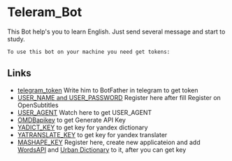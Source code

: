 # Teleram_Bot

This Bot help's you to learn English. Just send several message and start to study.

```ShellSession
To use this bot on your machine you need get tokens:
```
## Links

- [telegram_token](https://telegram.me/botfather) Write him to BotFather in telegram to get token
- [USER_NAME and USER_PASSWORD](https://www.opensubtitles.org) Register here after fill Register on OpenSubtitles 
- [USER_AGENT](http://trac.opensubtitles.org/projects/opensubtitles/wiki/DevReadFirst) Watch here to get USER_AGENT
- [OMDBapikey](http://www.omdbapi.com/apikey.aspx) to get Generate API Key
- [YADICT_KEY](https://tech.yandex.ru/dictionary/) to get key for yandex dictionary 
- [YATRANSLATE_KEY](https://tech.yandex.ru/translate/) to get key for yandex translater
- [MASHAPE_KEY](market.mashape.com) Register here, create new applicateion and add [WordsAPI](https://market.mashape.com/wordsapi/wordsapi) and [Urban Dictionary](https://market.mashape.com/community/urban-dictionary) to it, after you can get key
